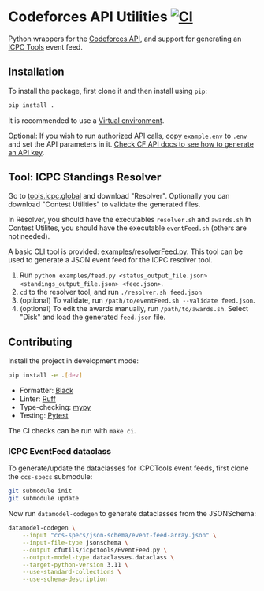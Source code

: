 Codeforces API Utilities [![CI](https://github.com/anurudhp/cfutils/actions/workflows/ci.yaml/badge.svg?branch=main)](https://github.com/anurudhp/cfutils/actions/workflows/ci.yaml)
========================

Python wrappers for the [Codeforces API](https://codeforces.com/apiHelp), and support for generating an [ICPC Tools](https://tools.icpc.global/) event feed.  

Installation
------------

To install the package, first clone it and then install using `pip`:
```sh
pip install .
```
It is recommended to use a [Virtual environment](https://docs.python.org/3/library/venv.html).

Optional: If you wish to run authorized API calls, copy `example.env` to `.env` and set the API parameters in it.
[Check CF API docs to see how to generate an API key](https://codeforces.com/apiHelp).


Tool: ICPC Standings Resolver
-----------------------------

Go to [tools.icpc.global](https://tools.icpc.global/) and download "Resolver".
Optionally you can download "Contest Utilities" to validate the generated files.

In Resolver, you should have the executables `resolver.sh` and `awards.sh`
In Contest Utilites, you should have the executable `eventFeed.sh` (others are not needed).

A basic CLI tool is provided: [examples/resolverFeed.py](examples/resolverFeed.py).
This tool can be used to generate a JSON event feed for the ICPC resolver tool.

1. Run `python examples/feed.py <status_output_file.json> <standings_output_file.json> <feed.json>`.
1. `cd` to the resolver tool, and run `./resolver.sh feed.json`
1. (optional) To validate, run `/path/to/eventFeed.sh --validate feed.json`.
1. (optional) To edit the awards manually, run `/path/to/awards.sh`. Select "Disk" and load the generated `feed.json` file.

Contributing
------------

Install the project in development mode:
```sh
pip install -e .[dev]
```

- Formatter: [Black](https://black.readthedocs.io/en/stable/)
- Linter: [Ruff](https://beta.ruff.rs/docs/)
- Type-checking: [mypy](https://mypy.readthedocs.io/en/stable/)
- Testing: [Pytest](https://docs.pytest.org/en/7.4.x/)

The CI checks can be run with `make ci`.

### ICPC EventFeed dataclass

To generate/update the dataclasses for ICPCTools event feeds, first clone the `ccs-specs` submodule:

```sh
git submodule init
git submodule update
```

Now run `datamodel-codegen` to generate dataclasses from the JSONSchema:
```sh
datamodel-codegen \
    --input "ccs-specs/json-schema/event-feed-array.json" \
    --input-file-type jsonschema \
    --output cfutils/icpctools/EventFeed.py \
    --output-model-type dataclasses.dataclass \
    --target-python-version 3.11 \
    --use-standard-collections \
    --use-schema-description
```
